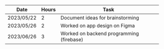 | Date       | Hours | Task                                                                                  |
| ---------- | ----- | ------------------------------------------------------------------------------------- |
| 2023/05/22 | 2     | Document ideas for brainstorming                                                      |
| 2023/05/26 | 2     | Worked on app design on Figma                                                         |
| 2023/06/26 | 3     | Worked on backend programming (firebase)                                              |
